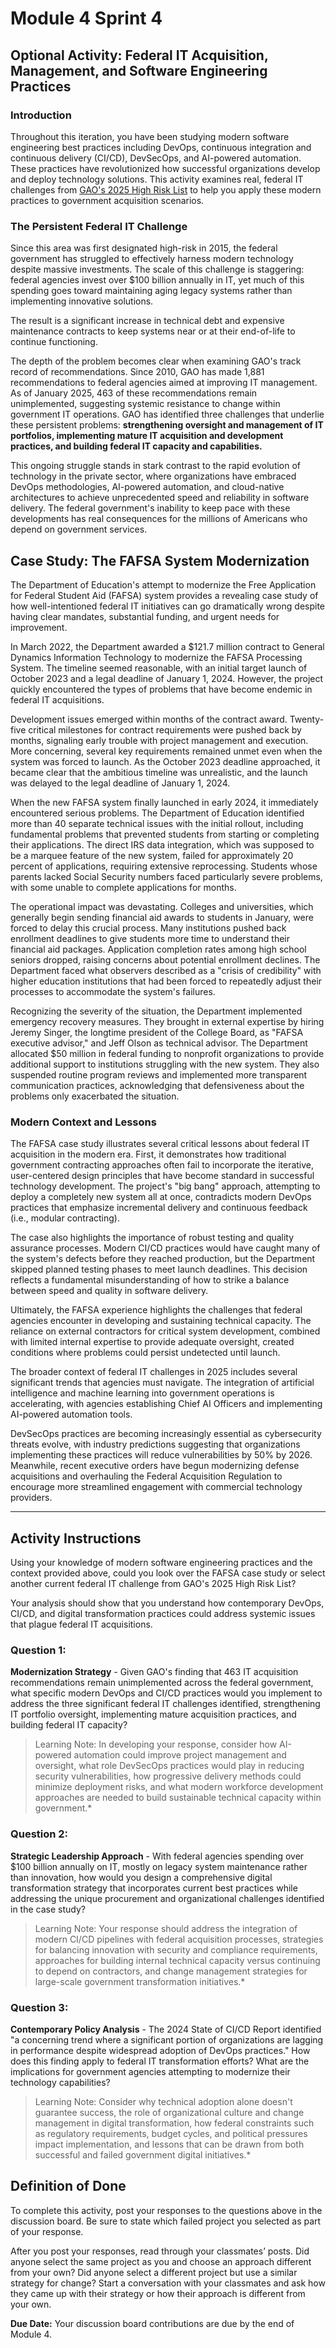 # Module 4 Sprint 4

## Optional Activity: Federal IT Acquisition, Management, and Software Engineering Practices

### Introduction

Throughout this iteration, you have been studying modern software engineering best practices including DevOps, continuous integration and continuous delivery (CI/CD), DevSecOps, and AI-powered automation. These practices have revolutionized how successful organizations develop and deploy technology solutions. This activity examines real, federal IT challenges from [GAO's 2025 High Risk List](https://www.gao.gov/products/gao-25-107743) to help you apply these modern practices to government acquisition scenarios.

### The Persistent Federal IT Challenge

Since this area was first designated high-risk in 2015, the federal government has struggled to effectively harness modern technology despite massive investments. The scale of this challenge is staggering: federal agencies invest over $100 billion annually in IT, yet much of this spending goes toward maintaining aging legacy systems rather than implementing innovative solutions.

The result is a significant increase in technical debt and expensive maintenance contracts to keep systems near or at their end-of-life to continue functioning.

The depth of the problem becomes clear when examining GAO's track record of recommendations. Since 2010, GAO has made 1,881 recommendations to federal agencies aimed at improving IT management. As of January 2025, 463 of these recommendations remain unimplemented, suggesting systemic resistance to change within government IT operations. GAO has identified three challenges that underlie these persistent problems: **strengthening oversight and management of IT portfolios, implementing mature IT acquisition and development practices, and building federal IT capacity and capabilities.**

This ongoing struggle stands in stark contrast to the rapid evolution of technology in the private sector, where organizations have embraced DevOps methodologies, AI-powered automation, and cloud-native architectures to achieve unprecedented speed and reliability in software delivery. The federal government's inability to keep pace with these developments has real consequences for the millions of Americans who depend on government services.

## Case Study: The FAFSA System Modernization

The Department of Education's attempt to modernize the Free Application for Federal Student Aid (FAFSA) system provides a revealing case study of how well-intentioned federal IT initiatives can go dramatically wrong despite having clear mandates, substantial funding, and urgent needs for improvement.

In March 2022, the Department awarded a $121.7 million contract to General Dynamics Information Technology to modernize the FAFSA Processing System. The timeline seemed reasonable, with an initial target launch of October 2023 and a legal deadline of January 1, 2024\. However, the project quickly encountered the types of problems that have become endemic in federal IT acquisitions.

Development issues emerged within months of the contract award. Twenty-five critical milestones for contract requirements were pushed back by months, signaling early trouble with project management and execution. More concerning, several key requirements remained unmet even when the system was forced to launch. As the October 2023 deadline approached, it became clear that the ambitious timeline was unrealistic, and the launch was delayed to the legal deadline of January 1, 2024\.

When the new FAFSA system finally launched in early 2024, it immediately encountered serious problems. The Department of Education identified more than 40 separate technical issues with the initial rollout, including fundamental problems that prevented students from starting or completing their applications. The direct IRS data integration, which was supposed to be a marquee feature of the new system, failed for approximately 20 percent of applications, requiring extensive reprocessing. Students whose parents lacked Social Security numbers faced particularly severe problems, with some unable to complete applications for months.

The operational impact was devastating. Colleges and universities, which generally begin sending financial aid awards to students in January, were forced to delay this crucial process. Many institutions pushed back enrollment deadlines to give students more time to understand their financial aid packages. Application completion rates among high school seniors dropped, raising concerns about potential enrollment declines. The Department faced what observers described as a "crisis of credibility" with higher education institutions that had been forced to repeatedly adjust their processes to accommodate the system's failures.

Recognizing the severity of the situation, the Department implemented emergency recovery measures. They brought in external expertise by hiring Jeremy Singer, the longtime president of the College Board, as "FAFSA executive advisor," and Jeff Olson as technical advisor. The Department allocated $50 million in federal funding to nonprofit organizations to provide additional support to institutions struggling with the new system. They also suspended routine program reviews and implemented more transparent communication practices, acknowledging that defensiveness about the problems only exacerbated the situation.

### Modern Context and Lessons

The FAFSA case study illustrates several critical lessons about federal IT acquisition in the modern era. First, it demonstrates how traditional government contracting approaches often fail to incorporate the iterative, user-centered design principles that have become standard in successful technology development. The project's "big bang" approach, attempting to deploy a completely new system all at once, contradicts modern DevOps practices that emphasize incremental delivery and continuous feedback (i.e., modular contracting).

The case also highlights the importance of robust testing and quality assurance processes. Modern CI/CD practices would have caught many of the system's defects before they reached production, but the Department skipped planned testing phases to meet launch deadlines. This decision reflects a fundamental misunderstanding of how to strike a balance between speed and quality in software delivery.

Ultimately, the FAFSA experience highlights the challenges that federal agencies encounter in developing and sustaining technical capacity. The reliance on external contractors for critical system development, combined with limited internal expertise to provide adequate oversight, created conditions where problems could persist undetected until launch.

The broader context of federal IT challenges in 2025 includes several significant trends that agencies must navigate. The integration of artificial intelligence and machine learning into government operations is accelerating, with agencies establishing Chief AI Officers and implementing AI-powered automation tools.

DevSecOps practices are becoming increasingly essential as cybersecurity threats evolve, with industry predictions suggesting that organizations implementing these practices will reduce vulnerabilities by 50% by 2026\. Meanwhile, recent executive orders have begun modernizing defense acquisitions and overhauling the Federal Acquisition Regulation to encourage more streamlined engagement with commercial technology providers.

---
## Activity Instructions

Using your knowledge of modern software engineering practices and the context provided above, could you look over the FAFSA case study or select another current federal IT challenge from GAO's 2025 High Risk List?

Your analysis should show that you understand how contemporary DevOps, CI/CD, and digital transformation practices could address systemic issues that plague federal IT acquisitions.

### Question 1: 

**Modernization Strategy** -  Given GAO's finding that 463 IT acquisition recommendations remain unimplemented across the federal government, what specific modern DevOps and CI/CD practices would you implement to address the three significant federal IT challenges identified, strengthening IT portfolio oversight, implementing mature acquisition practices, and building federal IT capacity?

>Learning Note: In developing your response, consider how AI-powered automation could improve project management and oversight, what role DevSecOps practices would play in reducing security vulnerabilities, how progressive delivery methods could minimize deployment risks, and what modern workforce development approaches are needed to build sustainable technical capacity within government.*

### Question 2: 

**Strategic Leadership Approach** - With federal agencies spending over $100 billion annually on IT, mostly on legacy system maintenance rather than innovation, how would you design a comprehensive digital transformation strategy that incorporates current best practices while addressing the unique procurement and organizational challenges identified in the case study?

>Learning Note: Your response should address the integration of modern CI/CD pipelines with federal acquisition processes, strategies for balancing innovation with security and compliance requirements, approaches for building internal technical capacity versus continuing to depend on contractors, and change management strategies for large-scale government transformation initiatives.*

### Question 3: 

**Contemporary Policy Analysis** - The 2024 State of CI/CD Report identified "a concerning trend where a significant portion of organizations are lagging in performance despite widespread adoption of DevOps practices." How does this finding apply to federal IT transformation efforts? What are the implications for government agencies attempting to modernize their technology capabilities?

>Learning Note: Consider why technical adoption alone doesn't guarantee success, the role of organizational culture and change management in digital transformation, how federal constraints such as regulatory requirements, budget cycles, and political pressures impact implementation, and lessons that can be drawn from both successful and failed government digital initiatives.*

## Definition of Done

To complete this activity, post your responses to the questions above in the discussion board. Be sure to state which failed project you selected as part of your response.

After you post your responses, read through your classmates’ posts. Did anyone select the same project as you and choose an approach different from your own? Did anyone select a different project but use a similar strategy for change? Start a conversation with your classmates and ask how they came up with their strategy or how their approach is different from your own.

**Due Date:** Your discussion board contributions are due by the end of Module 4\.




